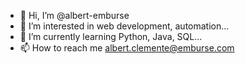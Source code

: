 - 👋 Hi, I’m @albert-emburse
- 👀 I’m interested in web development, automation...
- 🌱 I’m currently learning Python, Java, SQL...
- 📫 How to reach me albert.clemente@emburse.com

<!---
albert-emburse/albert-emburse is a ✨ special ✨ repository because its `README.md` (this file) appears on your GitHub profile.
You can click the Preview link to take a look at your changes.
--->
